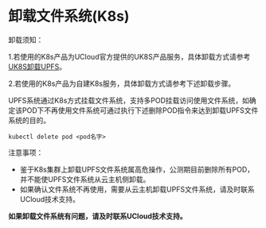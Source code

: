 # 卸载文件系统(K8s)

卸载须知：

  1.若使用的K8s产品为UCloud官方提供的UK8S产品服务，具体卸载方式请参考[UK8S卸载UPFS](https://docs.ucloud.cn/uk8s/volume/upfs)。

  2.若使用的K8s产品为自建K8s服务，具体卸载方式请参考下述卸载步骤。

UPFS系统通过K8s方式挂载文件系统，支持多POD挂载访问使用文件系统，如确定该POD下不再使用文件系统可通过执行下述删除POD指令来达到卸载UPFS文件系统的目的。

```shell
kubectl delete pod <pod名字>
```

 注意事项：
  - 鉴于K8s集群上卸载UPFS文件系统属高危操作，公测期目前删除所有POD，并不能使UPFS文件系统从云主机侧卸载。
  - 如果确认文件系统不再使用，需要从云主机卸载UPFS文件系统，请及时联系UCloud技术支持。

**如果卸载文件系统有问题，请及时联系UCloud技术支持。**
